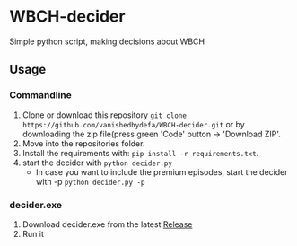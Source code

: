# WBCH-decider
Simple python script, making decisions about WBCH

## Usage
### Commandline
1. Clone or download this repository ```git clone https://github.com/vanishedbydefa/WBCH-decider.git``` or by downloading the zip file(press green 'Code' button -> 'Download ZIP'.
2. Move into the repositories folder.
3. Install the requirements with: `pip install -r requirements.txt`.
4. start the decider with ```python decider.py```
   * In case you want to include the premium episodes, start the decider with -p ```python decider.py -p```
  
### decider.exe
1. Download decider.exe from the latest [Release](https://github.com/vanishedbydefa/WBCH-decider/releases)
2. Run it


